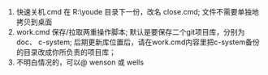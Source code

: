 1. 快速关机.cmd 在 R:\youde 目录下一份，改名 close.cmd; 文件不需要单独地拷贝到桌面
2. work.cmd 保存/拉取两重操作脚本; 默认是要保存二个git项目库，分别为 doc、  c-system; 后期更新库位置后，请在work.cmd内容里把c-system备份的目录改成你所负责的项目库；
3. 不明白情况的，可以@ wenson 或 wells